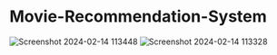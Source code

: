 # Movie-Recommendation-System
![Screenshot 2024-02-14 113448](https://github.com/rohitjagadale123/Movie-Recommendation-System/assets/126160382/10a8d726-4ac0-4cc2-bc60-f5c4f1fab539)
![Screenshot 2024-02-14 113328](https://github.com/rohitjagadale123/Movie-Recommendation-System/assets/126160382/988b31ba-c6cc-4225-9720-c1f6d9004d21)
